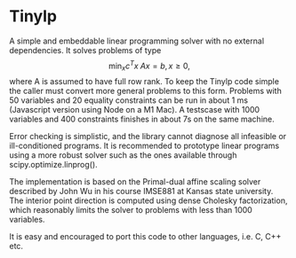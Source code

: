 # Tinylp
A simple and embeddable linear programming solver with no external dependencies. 
It solves problems of type $$\min_x c^Tx\; Ax=b, x\ge 0,$$ where A is assumed to have full row rank.
To keep the Tinylp code simple the caller must convert more general problems to this form.
Problems with 50 variables and 20 equality constraints can be run in about 1 ms (Javascript version using Node on a M1 Mac). A testscase with 1000 variables and 400 constraints finishes in about 7s on the same machine.

Error checking is simplistic, and the library cannot diagnose all infeasible or ill-conditioned
programs. It is recommended to prototype linear programs using a more robust solver such as the ones available through scipy.optimize.linprog(). 

The implementation is based on the Primal-dual affine scaling solver described by John Wu in his course IMSE881 at Kansas state university. 
The interior point direction is computed using dense Cholesky factorization, which reasonably limits the solver to problems with less than 1000 variables. 

It is easy and encouraged to port this code to other languages, i.e. C, C++ etc. 
